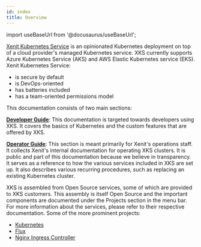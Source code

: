 ```yaml
---
id: index
title: Overview
---
```


import useBaseUrl from '@docusaurus/useBaseUrl';

[Xenit Kubernetes Service](https://xenit.se/it-tjanster/kubernetes-framework-2/) is an opinionated Kubernetes deployment on top of a cloud provider's managed Kubernetes service.
XKS currently supports Azure Kubernetes Service (AKS) and AWS Elastic Kubernetes service (EKS). Xenit Kubernetes Service:

- is secure by default
- is DevOps-oriented
- has batteries included
- has a team-oriented permissions model

This documentation consists of two main sections:

[**Developer Guide**](./developer-guide/introduction): This documentation is targeted towards developers using XKS. It covers the basics of Kubernetes and the custom features that are offered by XKS.

[**Operator Guide**](./operator-guide): This section is meant primarily for Xenit's operations staff. It collects Xenit's internal documentation for operating XKS clusters. It is public and part of this documentation because we believe in transparency. It serves as a reference to how the various services included in XKS are set up. It also describes various recurring procedures, such as replacing an existing Kubernetes cluster.

XKS is assembled from Open Source services, some of which are provided to XKS customers. This assembly is itself Open Source and the important components are documented under the Projects section in the menu bar. For more information about the services, please refer to their respective documentation. Some of the more prominent projects:

- [Kubernetes](https://kubernetes.io/)
- [Flux](https://fluxcd.io/)
- [Nginx Ingress Controller](https://kubernetes.github.io/ingress-nginx/)
